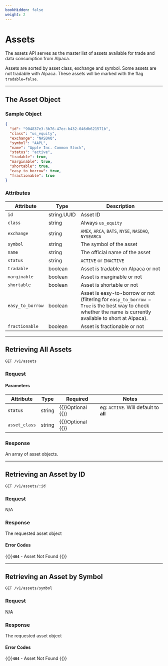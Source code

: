 ```yaml
---
bookHidden: false
weight: 2
---
```


# Assets

The assets API serves as the master list of assets available for trade and data consumption from Alpaca.

Assets are sorted by asset class, exchange and symbol. Some assets are not tradable with Alpaca. These assets will be marked with the flag `tradable=false`.

---

## **The Asset Object**

### Sample Object

```json
{
  "id": "904837e3-3b76-47ec-b432-046db621571b",
  "class": "us_equity",
  "exchange": "NASDAQ",
  "symbol": "AAPL",
  "name": "Apple Inc. Common Stock",
  "status": "active",
  "tradable": true,
  "marginable": true,
  "shortable": true,
  "easy_to_borrow": true,
  "fractionable": true
}
```

### Attributes

| Attribute        | Type        | Description                                                                                                                                                 |
| ---------------- | ----------- | ----------------------------------------------------------------------------------------------------------------------------------------------------------- |
| `id`             | string.UUID | Asset ID                                                                                                                                                    |
| `class`          | string      | Always `us_equity`                                                                                                                                          |
| `exchange`       | string      | `AMEX`, `ARCA`, `BATS`, `NYSE`, `NASDAQ`, `NYSEARCA`                                                                                                        |
| `symbol`         | string      | The symbol of the asset                                                                                                                                     |
| `name`           | string      | The official name of the asset                                                                                                                              |
| `status`         | string      | `ACTIVE` or `INACTIVE`                                                                                                                                      |
| `tradable`       | boolean     | Asset is tradable on Alpaca or not                                                                                                                          |
| `marginable`     | boolean     | Asset is marginable or not                                                                                                                                  |
| `shortable`      | boolean     | Asset is shortable or not                                                                                                                                   |
| `easy_to_borrow` | boolean     | Asset is easy-to-borrow or not (filtering for `easy_to_borrow = True` is the best way to check whether the name is currently available to short at Alpaca). |
| `fractionable`   | boolean     | Asset is fractionable or not                                                                                                                                |

---

## **Retrieving All Assets**

`GET /v1/assets`

### Request

#### Parameters

| Attribute     | Type   | Required                            | Notes                                 |
| ------------- | ------ | ----------------------------------- | ------------------------------------- |
| `status`      | string | {{<hint info>}}Optional {{</hint>}} | eg: `ACTIVE`. Will default to **all** |
| `asset_class` | string | {{<hint info>}}Optional {{</hint>}} |

### Response

An array of asset objects.

---

## **Retrieving an Asset by ID**

`GET /v1/assets/:id`

### Request

N/A

### Response

The requested asset object

#### Error Codes

{{<hint warning>}}**`404`** - Asset Not Found {{</hint>}}

---

## **Retrieving an Asset by Symbol**

`GET /v1/assets/symbol`

### Request

N/A

### Response

The requested asset object

#### Error Codes

{{<hint warning>}}**`404`** - Asset Not Found {{</hint>}}
